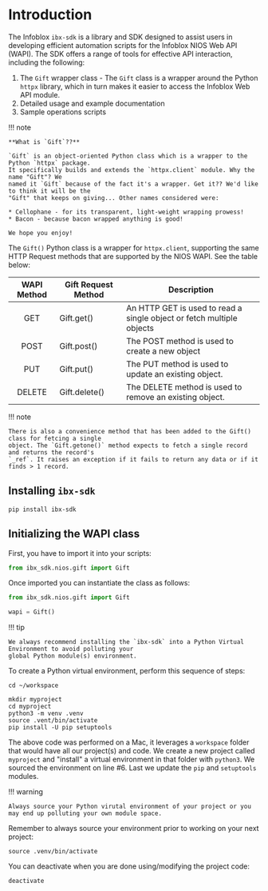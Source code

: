 # Introduction

The Infoblox `ibx-sdk` is a library and SDK designed to assist users in developing efficient automation scripts for the
Infoblox NIOS Web API (WAPI). The SDK offers a range of tools for effective API interaction, including the following:

1. The `Gift` wrapper class - The `Gift` class is a wrapper around the Python `httpx` library, which
   in turn makes it easier to access the Infoblox Web API module.
2. Detailed usage and example documentation
3. Sample operations scripts

!!! note

    **What is `Gift`??**

    `Gift` is an object-oriented Python class which is a wrapper to the Python `httpx` package. 
    It specifically builds and extends the `httpx.client` module. Why the name "Gift"? We 
    named it `Gift` because of the fact it's a wrapper. Get it?? We'd like to think it will be the 
    "Gift" that keeps on giving... Other names considered were:

    * Cellophane - for its transparent, light-weight wrapping prowess!
    * Bacon - because bacon wrapped anything is good!

    We hope you enjoy!

The `Gift()` Python class is a wrapper for `httpx.client`, supporting the same HTTP Request 
methods that are supported by the NIOS WAPI. See the table below:

| WAPI Method | Gift Request Method | Description                                                           |
|:-----------:|---------------------|-----------------------------------------------------------------------|
|     GET     | Gift.get()          | An HTTP GET is used to read a single object or fetch multiple objects |
|    POST     | Gift.post()         | The POST method is used to create a new object                        |
|     PUT     | Gift.put()          | The PUT method is used to update an existing object.                  |
|   DELETE    | Gift.delete()       | The DELETE method is used to remove an existing object.               |

!!! note

    There is also a convenience method that has been added to the Gift() class for fetcing a single
    object. The `Gift.getone()` method expects to fetch a single record and returns the record's 
    `_ref`. It raises an exception if it fails to return any data or if it finds > 1 record.

## Installing `ibx-sdk`

```shell
pip install ibx-sdk
```

## Initializing the WAPI class

First, you have to import it into your scripts:

```python
from ibx_sdk.nios.gift import Gift
```

Once imported you can instantiate the class as follows:

```python
from ibx_sdk.nios.gift import Gift

wapi = Gift()
```

!!! tip

    We always recommend installing the `ibx-sdk` into a Python Virtual Environment to avoid polluting your
    global Python module(s) environment.

To create a Python virtual environment, perform this sequence of steps:

```shell
cd ~/workspace

mkdir myproject
cd myproject
python3 -m venv .venv
source .vent/bin/activate
pip install -U pip setuptools
```

The above code was performed on a Mac, it leverages a `workspace` folder that would have all our project(s) and code. We 
create a new project called `myproject` and "install" a virtual environment in that folder with `python3`. We sourced 
the environment on line #6. Last we update the `pip` and `setuptools` modules.

!!! warning

    Always source your Python virutal environment of your project or you may end up polluting your own module space. 

Remember to always source your environment prior to working on your next project:

```shell linenums="0"
source .venv/bin/activate
```

You can deactivate when you are done using/modifying the project code:

```shell linenums="0"
deactivate
```
